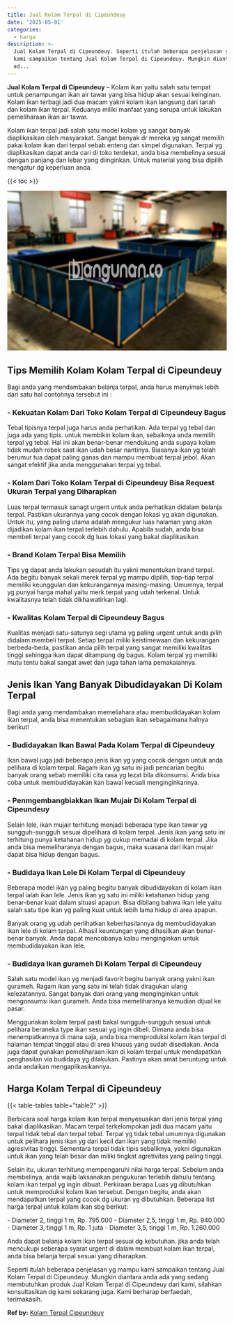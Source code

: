 ```yaml
---
title: Jual Kolam Terpal di Cipeundeuy
date: '2025-05-01'
categories:
  - harga
description: >-
  Jual Kolam Terpal di Cipeundeuy. Seperti itulah beberapa penjelasan yg mampu
  kami sampaikan tentang Jual Kolam Terpal di Cipeundeuy. Mungkin diantara anda
  ad...
---
```


**Jual Kolam Terpal di Cipeundeuy** – Kolam ikan yaitu salah satu tempat untuk penampungan ikan air tawar yang bisa hidup akan sesuai keinginan. Kolam ikan terbagi jadi dua macam yakni kolam ikan langsung dari tanah dan kolam ikan terpal. Keduanya miliki manfaat yang serupa untuk lakukan pemeliharaan ikan air tawar.

Kolam ikan terpal jadi salah satu model kolam yg sangat banyak diaplikasikan oleh masyarakat. Sangat banyak dr mereka yg sangat memilih pakai kolam ikan dari terpal sebab enteng dan simpel digunakan. Terpal yg diaplikasikan dapat anda cari di toko terdekat, anda bisa membelinya sesuai dengan panjang dan lebar yang diinginkan. Untuk material yang bisa dipilih mengatur dg keperluan anda.

{{< toc >}}

![Jual Kolam Terpal di Cipeundeuy](/images/jual-kolam-terpal-20.png)

## Tips Memilih Kolam Kolam Terpal di Cipeundeuy

Bagi anda yang mendambakan belanja terpal, anda harus menyimak lebih dari satu hal contohnya tersebut ini :

### \- Kekuatan Kolam Dari Toko Kolam Terpal di Cipeundeuy Bagus

Tebal tipisnya terpal juga harus anda perhatikan. Ada terpal yg tebal dan juga ada yang tipis. untuk membikin kolam ikan, sebaiknya anda memilih terpal yg tebal. Hal ini akan benar-benar mendukung anda supaya kolam tidak mudah robek saat ikan udah besar nantinya. Biasanya ikan yg telah berumur tua dapat paling ganas dan mampu membuat terpal jebol. Akan sangat efektif jika anda menggunakan terpal yg tebal.

### \- Kolam Dari Toko Kolam Terpal di Cipeundeuy Bisa Request Ukuran Terpal yang Diharapkan

Luas terpal termasuk sanagt urgent untuk anda perhatikan didalam belanja terpal. Pastikan ukurannya yang cocok dengan lokasi yg akan digunakan. Untuk itu, yang paling utama adalah mengukur luas halaman yang akan dijadikan kolam ikan terpal terlebih dahulu. Apabila sudah, anda bisa membeli terpal yang cocok dg luas lokasi yang bakal diaplikasikan.

### \- Brand Kolam Terpal Bisa Memilih

Tips yg dapat anda lakukan sesudah itu yakni menentukan brand terpal. Ada begitu banyak sekali merek terpal yg mampu dipilih, tiap-tiap terpal memiliki keunggulan dan kekurangannya masing-masing. Umumnya, terpal yg punyai harga mahal yaitu merk terpal yang udah terkenal. Untuk kwalitasnya telah tidak dikhawatirkan lagi.

### \- Kwalitas Kolam Terpal di Cipeundeuy Bagus

Kualitas menjadi satu-satunya segi utama yg paling urgent untuk anda pilih didalam membeli terpal. Setiap terpal miliki keistimewaan dan kekurangan berbeda-beda, pastikan anda pilih terpal yang sangat memiliki kwalitas tinggi sehingga ikan dapat ditampung dg bagus. Kolam terpal yg memiliki mutu tentu bakal sangat awet dan juga tahan lama pemakaiannya.

## Jenis Ikan Yang Banyak Dibudidayakan Di Kolam Terpal

Bagi anda yang mendambakan memeliahara atau membudidayakan kolam ikan terpal, anda bisa menentukan sebagian ikan sebagaimana halnya berikut!

### \- Budidayakan Ikan Bawal Pada Kolam Terpal di Cipeundeuy

Ikan bawal juga jadi beberapa jenis ikan yg yang cocok dengan untuk anda pelihara di kolam terpal. Ragam ikan yg satu ini jadi pencarian begitu banyak orang sebab memiliki cita rasa yg lezat bila dikonsumsi. Anda bisa coba untuk membudidayakan kan bawal kecuali menginginkannya.

### \- Penmgembangbiakkan Ikan Mujair Di Kolam Terpal di Cipeundeuy

Selain lele, ikan mujair terhitung menjadi beberapa type ikan tawar yg sungguh-sungguh sesuai dipelihara di kolam terpal. Jenis ikan yang satu ini terhitung punya ketahanan hidup yg cukup memadai di kolam terpal. Jika anda bisa memeliharanya dengan bagus, maka suasana dari ikan mujair dapat bisa hidup dengan bagus.

### \- Budidaya Ikan Lele Di Kolam Terpal di Cipeundeuy

Beberapa model ikan yg paling begitu banyak dibudidayakan di kolam ikan terpal ialah ikan lele. Jenis ikan yg satu ini miliki ketahanan hidup yang benar-benar kuat dalam situasi apapun. Bisa dibilang bahwa ikan lele yaitu salah satu tipe ikan yg paling kuat untuk lebih lama hidup di area apapun.

Banyak orang yg udah perlihatkan keberhasilannya dg membudidayakan ikan lele di kolam terpal. Alhasil keuntungan yang dihasilkan akan benar-benar banyak. Anda dapat mencobanya kalau menginginkan untuk membudidayakan ikan lele.

### \- Budidaya Ikan gurameh Di Kolam Terpal di Cipeundeuy

Salah satu model ikan yg menjadi favorit begitu banyak orang yakni ikan gurameh. Ragam ikan yang satu ini telah tidak diragukan ulang kelezatannya. Sangat banyak dari orang yang menginginkan untuk mengonsumsi ikan gurameh. Anda bisa memeliharanya kemudian dijual ke pasar.

Menggunakan kolam terpal pasti bakal sungguh-sungguh sesuai untuk pelihara beraneka type ikan sesuai yg ingin dibeli. Dimana anda bisa menempatkannya di mana saja, anda bisa memproduksi kolam ikan terpal di halaman tempat tinggal atau di area khusus yang sudah disediakan. Anda juga dapat gunakan pemeliharaan ikan di kolam terpal untuk mendapatkan penghasilan via budidaya yg dilakukan. Pastinya akan amat beruntung untuk anda andaikan mengaplikasikannya.

## Harga Kolam Terpal di Cipeundeuy

{{< table-tables table="table2" >}}

Berbicara soal harga kolam ikan terpal menyesuaikan dari jenis terpal yang bakal diaplikasikan. Macam terpal terkelompokan jadi dua macam yaitu terpal tidak tebal dan terpal tebal. Terpal yg tidak tebal umumnya digunakan untuk pelihara jenis ikan yg dari kecil dan ikan yang tidak memiliki agresivitas tinggi. Sementara terpal tidak tipis sebaliknya, yakni digunakan untuk ikan yang telah besar dan miliki tingkat agretivitas yang paling tinggi.

Selain itu, ukuran terhitung mempengaruhi nilai harga terpal. Sebelum anda membelinya, anda wajib laksanakan pengukuran terlebih dahulu tentang kolam ikan terpal yg ingin dibuat. Perkiraan berapa Luas yg dibutuhkan untuk memproduksi kolam ikan tersebut. Dengan begitu, anda akan mendapatkan terpal yang cocok dg ukuran yg dibutuhkan. Beberapa list harga terpal untuk kolam ikan sbg berikut:

\- Diameter 2, tinggi 1 m, Rp. 795.000 - Diameter 2,5, tinggi 1 m, Rp. 940.000 - Diameter 3, tinggi 1 m, Rp. 1 juta - Diameter 3,5, tinggi 1 m, Rp. 1.260.000

Anda dapat belanja kolam ikan terpal sesuai dg kebutuhan. jika anda telah mencukupi seberapa syarat urgent di dalam membuat kolam ikan terpal, anda bisa belanja terpal sesuai yang diharapkan.

Seperti itulah beberapa penjelasan yg mampu kami sampaikan tentang Jual Kolam Terpal di Cipeundeuy. Mungkin diantara anda ada yang sedang membutuhkan produk Jual Kolam Terpal di Cipeundeuy dari kami, silahkan konsultasikan dg kami sekarang juga. Kami berharap berfaedah, terimakasih.

**Ref by:** [Kolam Terpal Cipeundeuy](https://id.wikipedia.org/wiki/Kolam)
